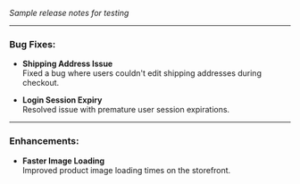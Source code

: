 *Sample release notes for testing*

---

### Bug Fixes:

- **Shipping Address Issue**  
  Fixed a bug where users couldn't edit shipping addresses during checkout.

- **Login Session Expiry**  
  Resolved issue with premature user session expirations.

---

### Enhancements:

- **Faster Image Loading**  
  Improved product image loading times on the storefront.
